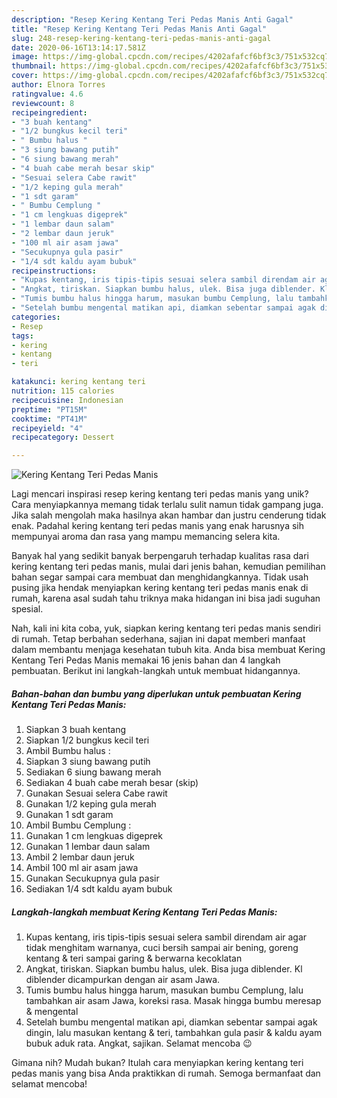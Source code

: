 ```yaml
---
description: "Resep Kering Kentang Teri Pedas Manis Anti Gagal"
title: "Resep Kering Kentang Teri Pedas Manis Anti Gagal"
slug: 248-resep-kering-kentang-teri-pedas-manis-anti-gagal
date: 2020-06-16T13:14:17.581Z
image: https://img-global.cpcdn.com/recipes/4202afafcf6bf3c3/751x532cq70/kering-kentang-teri-pedas-manis-foto-resep-utama.jpg
thumbnail: https://img-global.cpcdn.com/recipes/4202afafcf6bf3c3/751x532cq70/kering-kentang-teri-pedas-manis-foto-resep-utama.jpg
cover: https://img-global.cpcdn.com/recipes/4202afafcf6bf3c3/751x532cq70/kering-kentang-teri-pedas-manis-foto-resep-utama.jpg
author: Elnora Torres
ratingvalue: 4.6
reviewcount: 8
recipeingredient:
- "3 buah kentang"
- "1/2 bungkus kecil teri"
- " Bumbu halus "
- "3 siung bawang putih"
- "6 siung bawang merah"
- "4 buah cabe merah besar skip"
- "Sesuai selera Cabe rawit"
- "1/2 keping gula merah"
- "1 sdt garam"
- " Bumbu Cemplung "
- "1 cm lengkuas digeprek"
- "1 lembar daun salam"
- "2 lembar daun jeruk"
- "100 ml air asam jawa"
- "Secukupnya gula pasir"
- "1/4 sdt kaldu ayam bubuk"
recipeinstructions:
- "Kupas kentang, iris tipis-tipis sesuai selera sambil direndam air agar tidak menghitam warnanya, cuci bersih sampai air bening, goreng kentang &amp; teri sampai garing &amp; berwarna kecoklatan"
- "Angkat, tiriskan. Siapkan bumbu halus, ulek. Bisa juga diblender. Kl diblender dicampurkan dengan air asam Jawa."
- "Tumis bumbu halus hingga harum, masukan bumbu Cemplung, lalu tambahkan air asam Jawa, koreksi rasa. Masak hingga bumbu meresap &amp; mengental"
- "Setelah bumbu mengental matikan api, diamkan sebentar sampai agak dingin, lalu masukan kentang &amp; teri, tambahkan gula pasir &amp; kaldu ayam bubuk aduk rata. Angkat, sajikan. Selamat mencoba 😉"
categories:
- Resep
tags:
- kering
- kentang
- teri

katakunci: kering kentang teri 
nutrition: 115 calories
recipecuisine: Indonesian
preptime: "PT15M"
cooktime: "PT41M"
recipeyield: "4"
recipecategory: Dessert

---
```



![Kering Kentang Teri Pedas Manis](https://img-global.cpcdn.com/recipes/4202afafcf6bf3c3/751x532cq70/kering-kentang-teri-pedas-manis-foto-resep-utama.jpg)

Lagi mencari inspirasi resep kering kentang teri pedas manis yang unik? Cara menyiapkannya memang tidak terlalu sulit namun tidak gampang juga. Jika salah mengolah maka hasilnya akan hambar dan justru cenderung tidak enak. Padahal kering kentang teri pedas manis yang enak harusnya sih mempunyai aroma dan rasa yang mampu memancing selera kita.



Banyak hal yang sedikit banyak berpengaruh terhadap kualitas rasa dari kering kentang teri pedas manis, mulai dari jenis bahan, kemudian pemilihan bahan segar sampai cara membuat dan menghidangkannya. Tidak usah pusing jika hendak menyiapkan kering kentang teri pedas manis enak di rumah, karena asal sudah tahu triknya maka hidangan ini bisa jadi suguhan spesial.


Nah, kali ini kita coba, yuk, siapkan kering kentang teri pedas manis sendiri di rumah. Tetap berbahan sederhana, sajian ini dapat memberi manfaat dalam membantu menjaga kesehatan tubuh kita. Anda bisa membuat Kering Kentang Teri Pedas Manis memakai 16 jenis bahan dan 4 langkah pembuatan. Berikut ini langkah-langkah untuk membuat hidangannya.

<!--inarticleads1-->

##### Bahan-bahan dan bumbu yang diperlukan untuk pembuatan Kering Kentang Teri Pedas Manis:

1. Siapkan 3 buah kentang
1. Siapkan 1/2 bungkus kecil teri
1. Ambil  Bumbu halus :
1. Siapkan 3 siung bawang putih
1. Sediakan 6 siung bawang merah
1. Sediakan 4 buah cabe merah besar (skip)
1. Gunakan Sesuai selera Cabe rawit
1. Gunakan 1/2 keping gula merah
1. Gunakan 1 sdt garam
1. Ambil  Bumbu Cemplung :
1. Gunakan 1 cm lengkuas digeprek
1. Gunakan 1 lembar daun salam
1. Ambil 2 lembar daun jeruk
1. Ambil 100 ml air asam jawa
1. Gunakan Secukupnya gula pasir
1. Sediakan 1/4 sdt kaldu ayam bubuk




<!--inarticleads2-->

##### Langkah-langkah membuat Kering Kentang Teri Pedas Manis:

1. Kupas kentang, iris tipis-tipis sesuai selera sambil direndam air agar tidak menghitam warnanya, cuci bersih sampai air bening, goreng kentang &amp; teri sampai garing &amp; berwarna kecoklatan
1. Angkat, tiriskan. Siapkan bumbu halus, ulek. Bisa juga diblender. Kl diblender dicampurkan dengan air asam Jawa.
1. Tumis bumbu halus hingga harum, masukan bumbu Cemplung, lalu tambahkan air asam Jawa, koreksi rasa. Masak hingga bumbu meresap &amp; mengental
1. Setelah bumbu mengental matikan api, diamkan sebentar sampai agak dingin, lalu masukan kentang &amp; teri, tambahkan gula pasir &amp; kaldu ayam bubuk aduk rata. Angkat, sajikan. Selamat mencoba 😉




Gimana nih? Mudah bukan? Itulah cara menyiapkan kering kentang teri pedas manis yang bisa Anda praktikkan di rumah. Semoga bermanfaat dan selamat mencoba!
